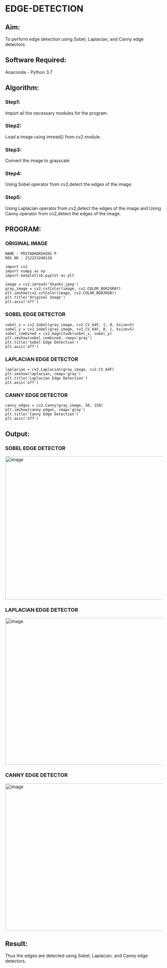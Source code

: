 # EDGE-DETECTION
## Aim:
To perform edge detection using Sobel, Laplacian, and Canny edge detectors.

## Software Required:
Anaconda - Python 3.7

## Algorithm:
### Step1:
Import all the necessary modules for the program.

### Step2:
Load a image using imread() from cv2 module.

### Step3:
Convert the image to grayscale

### Step4:
Using Sobel operator from cv2,detect the edges of the image.

### Step5:

Using Laplacian operator from cv2,detect the edges of the image and Using Canny operator from cv2,detect the edges of the image.
## PROGRAM:
### ORIGINAL IMAGE
```
NAME : PRIYADHARSHINI P
REG NO : 212223240128

import cv2
import numpy as np
import matplotlib.pyplot as plt

image = cv2.imread('Shanks.jpeg')
gray_image = cv2.cvtColor(image, cv2.COLOR_BGR2GRAY)
plt.imshow(cv2.cvtColor(image, cv2.COLOR_BGR2RGB))
plt.title('Original Image')
plt.axis('off')
```
### SOBEL EDGE DETECTOR
```
sobel_x = cv2.Sobel(gray_image, cv2.CV_64F, 1, 0, ksize=5) 
sobel_y = cv2.Sobel(gray_image, cv2.CV_64F, 0, 1, ksize=5)  
sobel_combined = cv2.magnitude(sobel_x, sobel_y)  
plt.imshow(sobel_combined, cmap='gray')
plt.title('Sobel Edge Detection')
plt.axis('off')
```
### LAPLACIAN EDGE DETECTOR
```
laplacian = cv2.Laplacian(gray_image, cv2.CV_64F)
plt.imshow(laplacian, cmap='gray')
plt.title('Laplacian Edge Detection')
plt.axis('off')
```
### CANNY EDGE DETECTOR
```
canny_edges = cv2.Canny(gray_image, 50, 150)
plt.imshow(canny_edges, cmap='gray')
plt.title('Canny Edge Detection')
plt.axis('off')  
```


## Output:
### SOBEL EDGE DETECTOR

<img width="697" height="459" alt="image" src="https://github.com/user-attachments/assets/d8aa73f0-dc08-4540-be10-338555d12916" />

### LAPLACIAN EDGE DETECTOR

<img width="637" height="470" alt="image" src="https://github.com/user-attachments/assets/ada0958b-62cd-44c2-83d2-d5e99e0832d3" />

### CANNY EDGE DETECTOR
<img width="760" height="472" alt="image" src="https://github.com/user-attachments/assets/aae263de-ad10-45aa-aaea-9bc8ca10c813" />

## Result:
Thus the edges are detected using Sobel, Laplacian, and Canny edge detectors.
